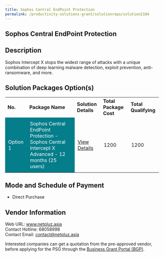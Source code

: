 ```yaml
---
title: Sophos Central EndPoint Protection
permalink: /productivity-solutions-grant/solutionrepo/solution2104
---
```


## Sophos Central EndPoint Protection

## Description

Sophos Intercept X stops the widest range of attacks with a unique combination of deep learning malware detection, exploit prevention, anti-ransomware, and more.

## Solution Packages Option(s)

<table>
<tr>
<td><b>No.</b></td>
<td><b>Package Name</b></td>
<td><b>Solution Details</b></td>
<td><b>Total Package Cost</b></td>
<td><b>Total Qualifying</b></td>
</tr>
<tr>
<td style='padding: 10px; background-color: #037E8A; color: #FFFFFF;'>Option 1</td>
<td style='padding: 10px; background-color: #037E8A; color: #FFFFFF;'>Sophos Central EndPoint Protection - Sophos Central Intercept X Advanced - 12 months (25 users)</td>
<td style='padding: 10px;'><a href='https://www.gobusiness.gov.sg/images/psg/Netpluz20200589_Desensitised_Annex_3_Part_1.pdf' target='_blank'>View Details</a></td>
<td style='padding: 10px;'>1200</td>
<td style='padding: 10px;'>1200</td>
</tr>
</table>

## Mode and Schedule of Payment

 - Direct Purchase

## Vendor Information

 Web URL: www.netpluz.asia <br>Contact Hotline: 68058998 <br>Contact Email: contact@netpluz.asia <br>

Interested companies can get a quotation from the pre-approved vendor, before applying for the PSG through the <a href='https://www.businessgrants.gov.sg/' target='_blank' rel='noopener'>Business Grant Portal (BGP)</a>.

<script src="/jquery/resize-tables.js"></script>
